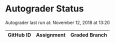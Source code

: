 # Autograder Status
Autograder last run at: November 12, 2018 at 13:20

| GitHub ID | Assignment | Graded Branch |
|-----------|------------|---------------|
